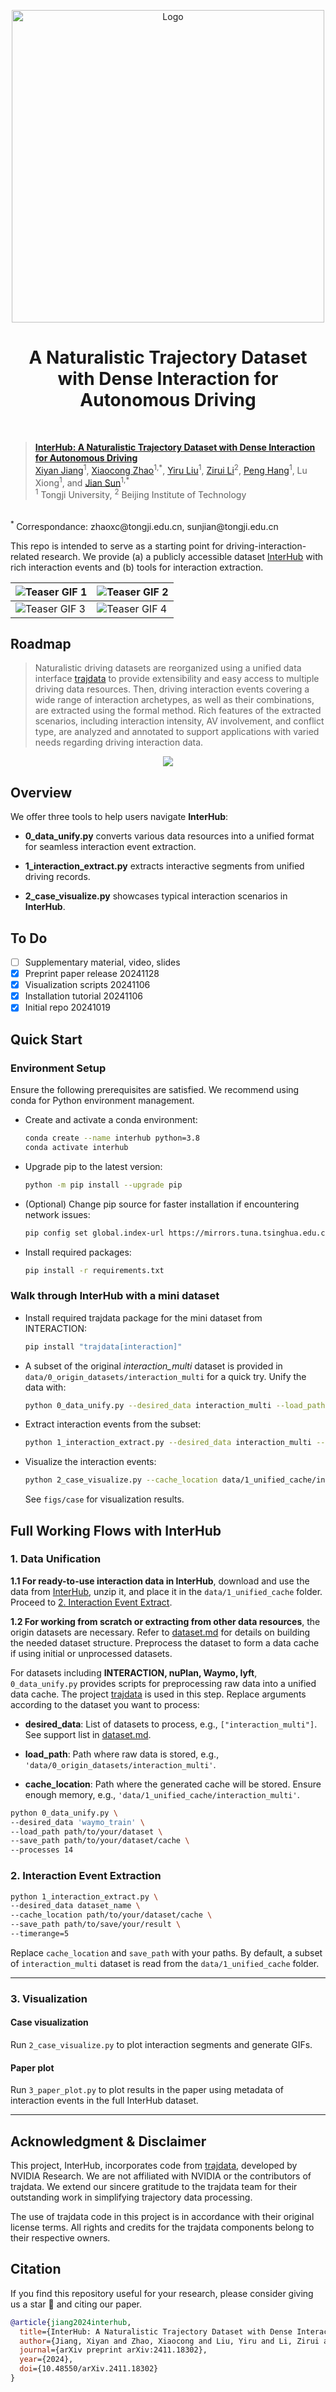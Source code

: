 <p align="center">
    <img src="image/logo_interhub.png" alt="Logo" width="500">
    <h1 align="center">A Naturalistic Trajectory Dataset with Dense Interaction for Autonomous Driving</h1>

</p>

<br/>

> [**InterHub: A Naturalistic Trajectory Dataset with Dense Interaction for Autonomous Driving**](https://arxiv.org/abs/2411.18302)  <br>
> [Xiyan Jiang](https://tops.tongji.edu.cn/info/1161/2143.htm)<sup>1</sup>, [Xiaocong Zhao](https://zxc-tju.github.io/)<sup>1,\*</sup>, [Yiru Liu](https://tops.tongji.edu.cn/info/1131/1810.htm)<sup>1</sup>, [Zirui Li](https://lzrbit.github.io/)<sup>2</sup>, [Peng Hang](https://tops.tongji.edu.cn/info/1031/1383.htm)<sup>1</sup>, Lu Xiong<sup>1</sup>, and [Jian Sun](https://tops.tongji.edu.cn/info/1031/1187.htm)<sup>1,\*</sup>  <br>
> <sup>1</sup> Tongji University, <sup>2</sup> Beijing Institute of Technology
<br>
<sup> * </sup> Correspondance: zhaoxc@tongji.edu.cn, sunjian@tongji.edu.cn

This repo is intended to serve as a starting point for driving-interaction-related research. We provide (a) a publicly accessible dataset [InterHub](https://figshare.com/articles/dataset/_b_InterHub_A_Naturalistic_Trajectory_Dataset_with_Dense_Interaction_for_Autonomous_Driving_b_/27899754) with rich interaction events and (b) tools for interaction extraction.

| ![Teaser GIF 1](image/teaser_1.gif) | ![Teaser GIF 2](image/teaser_2.gif) |
|--------------------------------------|--------------------------------------|
| ![Teaser GIF 3](image/teaser_3.gif) | ![Teaser GIF 4](image/teaser_4.gif) |


## Roadmap

> Naturalistic driving datasets are reorganized using a unified data interface [trajdata](https://github.com/NVlabs/trajdata?tab=readme-ov-file#data-preprocessing-optional) to provide extensibility and easy access to multiple driving data resources. Then, driving interaction events covering a wide range of interaction archetypes, as well as their combinations, are extracted using the formal method. Rich features of the extracted scenarios, including interaction intensity, AV involvement, and conflict type, are analyzed and annotated to support applications with varied needs regarding driving interaction data.

<div align="center">
<img src="image/roadmap_Interhub.png"/>
</div>

## Overview

We offer three tools to help users navigate **InterHub**:

* **0_data_unify.py** converts various data resources into a unified format for seamless interaction event extraction.

* **1_interaction_extract.py** extracts interactive segments from unified driving records.

* **2_case_visualize.py** showcases typical interaction scenarios in **InterHub**.

## To Do
- [ ] Supplementary material, video, slides
- [x] Preprint paper release 20241128
- [x] Visualization scripts 20241106
- [x] Installation tutorial 20241106
- [x] Initial repo 20241019

## Quick Start

### Environment Setup

Ensure the following prerequisites are satisfied. We recommend using conda for Python environment management.

* Create and activate a conda environment:
  ```bash
  conda create --name interhub python=3.8
  conda activate interhub
  ```

* Upgrade pip to the latest version:
  ```bash
  python -m pip install --upgrade pip
  ```

* (Optional) Change pip source for faster installation if encountering network issues:
  ```bash
  pip config set global.index-url https://mirrors.tuna.tsinghua.edu.cn/pypi/web/simple
  ```

* Install required packages:
  ```bash
  pip install -r requirements.txt
  ```

### Walk through InterHub with a mini dataset

* Install required trajdata package for the mini dataset from INTERACTION:

  ```bash
  pip install "trajdata[interaction]"
  ```

* A subset of the original *interaction_multi* dataset is provided in `data/0_origin_datasets/interaction_multi` for a quick try. Unify the data with:
  ```bash
  python 0_data_unify.py --desired_data interaction_multi --load_path data/0_origin_datasets/interaction_multi --save_path data/1_unified_cache
  ```

* Extract interaction events from the subset:
  ```bash
  python 1_interaction_extract.py --desired_data interaction_multi --cache_location data/1_unified_cache --save_path data/2_extracted_results
  ```

* Visualize the interaction events:
  ```bash
  python 2_case_visualize.py --cache_location data/1_unified_cache/interaction_multi --interaction_idx_info data/2_extracted_results/results.csv --top_n 3
  ```
  See `figs/case` for visualization results.

## Full Working Flows with InterHub

### 1. Data Unification

**1.1 For ready-to-use interaction data in InterHub**, download and use the data from [InterHub](https://figshare.com/articles/dataset/_b_InterHub_A_Naturalistic_Trajectory_Dataset_with_Dense_Interaction_for_Autonomous_Driving_b_/27899754), unzip it, and place it in the `data/1_unified_cache` folder. Proceed to [2. Interaction Event Extract](#2-interaction-event-extract).

**1.2 For working from scratch or extracting from other data resources**, the origin datasets are necessary. Refer to [dataset.md](dataset.md) for details on building the needed dataset structure. Preprocess the dataset to form a data cache if using initial or unprocessed datasets.

For datasets including **INTERACTION, nuPlan, Waymo, lyft**, `0_data_unify.py` provides scripts for preprocessing raw data into a unified data cache. The project [trajdata](https://github.com/NVlabs/trajdata?tab=readme-ov-file#data-preprocessing-optional) is used in this step. Replace arguments according to the dataset you want to process:

- **desired_data**: List of datasets to process, e.g., `["interaction_multi"]`. See support list in [dataset.md](dataset.md).

- **load_path**: Path where raw data is stored, e.g., `'data/0_origin_datasets/interaction_multi'`.

- **cache_location**: Path where the generated cache will be stored. Ensure enough memory, e.g., `'data/1_unified_cache/interaction_multi'`.

```bash
python 0_data_unify.py \
--desired_data 'waymo_train' \
--load_path path/to/your/dataset \
--save_path path/to/your/dataset/cache \
--processes 14
```

### 2. Interaction Event Extraction

```bash
python 1_interaction_extract.py \
--desired_data dataset_name \
--cache_location path/to/your/dataset/cache \
--save_path path/to/save/your/result \
--timerange=5
```

Replace `cache_location` and `save_path` with your paths. By default, a subset of `interaction_multi` dataset is read from the `data/1_unified_cache` folder.

---

### 3. Visualization

#### Case visualization
Run `2_case_visualize.py` to plot interaction segments and generate GIFs.

#### Paper plot
Run `3_paper_plot.py` to plot results in the paper using metadata of interaction events in the full InterHub dataset.

---


## Acknowledgment & Disclaimer

This project, InterHub, incorporates code from [trajdata](https://github.com/NVlabs/trajdata), developed by NVIDIA Research. We are not affiliated with NVIDIA or the contributors of trajdata. We extend our sincere gratitude to the trajdata team for their outstanding work in simplifying trajectory data processing.

The use of trajdata code in this project is in accordance with their original license terms. All rights and credits for the trajdata components belong to their respective owners.

## Citation
If you find this repository useful for your research, please consider giving us a star 🌟 and citing our paper.

```bibtex
@article{jiang2024interhub,
  title={InterHub: A Naturalistic Trajectory Dataset with Dense Interaction for Autonomous Driving},
  author={Jiang, Xiyan and Zhao, Xiaocong and Liu, Yiru and Li, Zirui and Hang, Peng and Xiong, Lu and Sun, Jian},
  journal={arXiv preprint arXiv:2411.18302},
  year={2024},
  doi={10.48550/arXiv.2411.18302}
}



